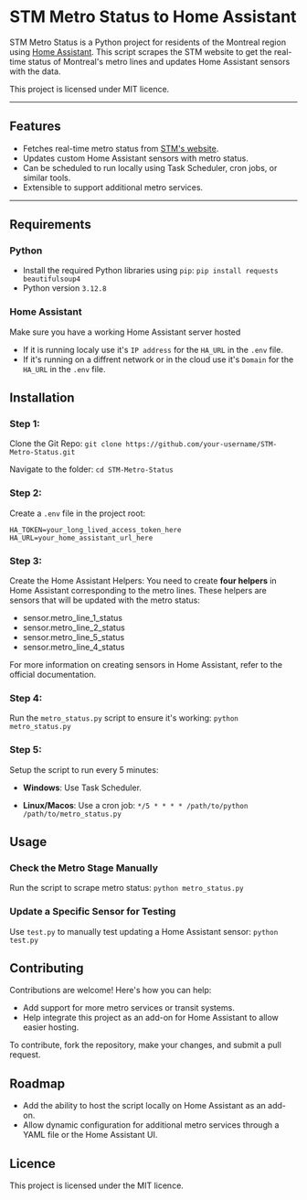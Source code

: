 # STM Metro Status to Home Assistant

STM Metro Status is a Python project for residents of the Montreal region using [Home Assistant](https://www.home-assistant.io/). This script scrapes the STM website to get the real-time status of Montreal's metro lines and updates Home Assistant sensors with the data.

This project is licensed under MIT licence.

---

## Features

- Fetches real-time metro status from [STM's website](https://www.stm.info/en/info/service-updates/metro).
- Updates custom Home Assistant sensors with metro status.
- Can be scheduled to run locally using Task Scheduler, cron jobs, or similar tools.
- Extensible to support additional metro services.

---

## Requirements

### Python

- Install the required Python libraries using `pip`:
```pip install requests beautifulsoup4```
- Python version `3.12.8`

### Home Assistant
Make sure you have a working Home Assistant server hosted
- If it is running localy use it's `IP address` for the `HA_URL` in the `.env` file.
- If it's running on a diffrent network or in the cloud use it's `Domain` for the `HA_URL` in the `.env` file.

## Installation
### Step 1:
Clone the Git Repo:
```git clone https://github.com/your-username/STM-Metro-Status.git```

Navigate to the folder:
```cd STM-Metro-Status```

### Step 2:
Create a `.env` file in the project root:

```
HA_TOKEN=your_long_lived_access_token_here 
HA_URL=your_home_assistant_url_here
```
### Step 3:
Create the Home Assistant Helpers:
You need to create **four helpers** in Home Assistant corresponding to the metro lines. These helpers are sensors that will be updated with the metro status:
- sensor.metro_line_1_status
- sensor.metro_line_2_status
- sensor.metro_line_5_status
- sensor.metro_line_4_status

For more information on creating sensors in Home Assistant, refer to the official documentation.

### Step 4:
Run the `metro_status.py` script to ensure it's working:
```python metro_status.py```

### Step 5:
Setup the script to run every 5 minutes:

- **Windows**: Use Task Scheduler.

- **Linux/Macos**: Use a cron job:
`*/5 * * * * /path/to/python /path/to/metro_status.py`

## Usage
### Check the Metro Stage Manually
Run the script to scrape metro status:
`python metro_status.py`
### Update a Specific Sensor for Testing
Use `test.py` to manually test updating a Home Assistant sensor:
`python test.py`

## Contributing
Contributions are welcome! Here's how you can help:
- Add support for more metro services or transit systems.
- Help integrate this project as an add-on for Home Assistant to allow easier hosting.

To contribute, fork the repository, make your changes, and submit a pull request.

## Roadmap
- Add the ability to host the script locally on Home Assistant as an add-on.
- Allow dynamic configuration for additional metro services through a YAML file or the Home Assistant UI.

## Licence
This project is licensed under the MIT licence.